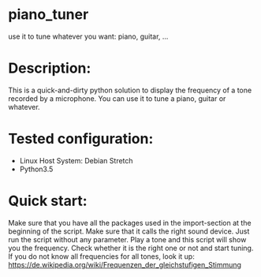 # piano_tuner
use it to tune whatever you want: piano, guitar, ...

# Description:
This is a quick-and-dirty python solution to display the frequency of a tone recorded by a microphone. You can use it to tune a piano, guitar or whatever.

# Tested configuration:
 - Linux Host System: Debian Stretch
 - Python3.5
 
# Quick start:

Make sure that you have all the packages used in the import-section at the beginning of the script.
Make sure that it calls the right sound device.
Just run the script without any parameter. 
Play a tone and this script will show you the frequency. Check whether it is the right one or not and start tuning. 
If you do not know all frequencies for all tones, look it up:
https://de.wikipedia.org/wiki/Frequenzen_der_gleichstufigen_Stimmung
